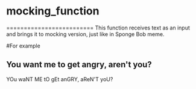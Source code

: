 # mocking_function
=========================
This function receives text as an input and brings it to mocking version, just like in Sponge Bob meme.

#For example

You want me to get angry, aren't you?
-
YOu waNT ME tO gEt anGRY, aReN'T yoU?
